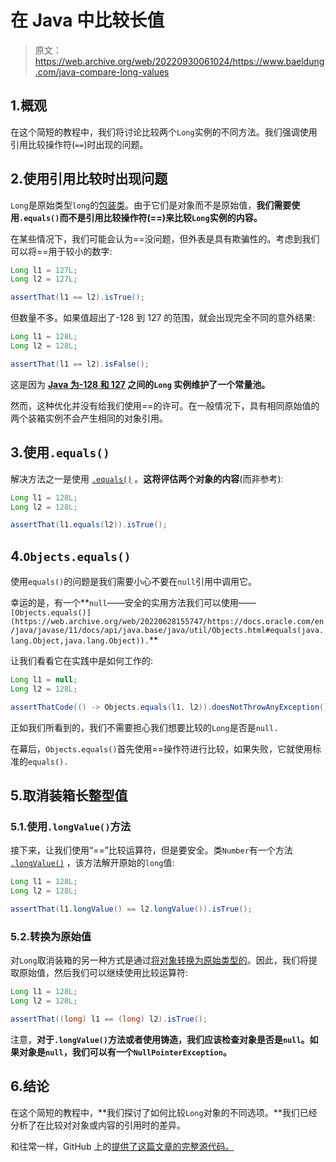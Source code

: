 # 在 Java 中比较长值

> 原文：<https://web.archive.org/web/20220930061024/https://www.baeldung.com/java-compare-long-values>

## 1.概观

在这个简短的教程中，我们将讨论比较两个`Long`实例的不同方法。我们强调使用引用比较操作符(`==`)时出现的问题。

## 2.使用引用比较时出现问题

`Long`是原始类型`long`的[包装类](/web/20220628155747/https://www.baeldung.com/java-wrapper-classes)。由于它们是对象而不是原始值，**我们需要使用`.equals()`而不是引用比较操作符(==)来比较`Long`实例的内容。**

在某些情况下，我们可能会认为==没问题，但外表是具有欺骗性的。考虑到我们可以将==用于较小的数字:

```java
Long l1 = 127L;
Long l2 = 127L;

assertThat(l1 == l2).isTrue();
```

但数量不多。如果值超出了-128 到 127 的范围，就会出现完全不同的意外结果:

```java
Long l1 = 128L;
Long l2 = 128L;

assertThat(l1 == l2).isFalse();
```

这是因为 **[Java 为-128 和 127](https://web.archive.org/web/20220628155747/https://docs.oracle.com/javase/specs/jls/se7/html/jls-5.html#jls-5.1.7) 之间的`Long` 实例维护了一个常量池。**

然而，这种优化并没有给我们使用==的许可。在一般情况下，具有相同原始值的两个装箱实例不会产生相同的对象引用。

## 3.使用`.equals()`

解决方法之一是使用 [`.equals()`](https://web.archive.org/web/20220628155747/https://docs.oracle.com/en/java/javase/11/docs/api/java.base/java/lang/Long.html#equals(java.lang.Object)) 。**这将评估两个对象的内容**(而非参考):

```java
Long l1 = 128L;
Long l2 = 128L;

assertThat(l1.equals(l2)).isTrue();
```

## 4.`Objects.equals()`

使用`equals()`的问题是我们需要小心不要在`null`引用中调用它。

幸运的是，有一个**`null`——安全的实用方法我们可以使用——`[Objects.equals()](https://web.archive.org/web/20220628155747/https://docs.oracle.com/en/java/javase/11/docs/api/java.base/java/util/Objects.html#equals(java.lang.Object,java.lang.Object)).`**

让我们看看它在实践中是如何工作的:

```java
Long l1 = null;
Long l2 = 128L;

assertThatCode(() -> Objects.equals(l1, l2)).doesNotThrowAnyException();
```

正如我们所看到的，我们不需要担心我们想要比较的`Long`是否是`null.`

在幕后，`Objects.equals()`首先使用==操作符进行比较，如果失败，它就使用标准的`equals().`

## 5.取消装箱长整型值

### 5.1.使用`.longValue()`方法

接下来，让我们使用“==”比较运算符，但是要安全。类`Number`有一个方法 [`.longValue()`](https://web.archive.org/web/20220628155747/https://docs.oracle.com/en/java/javase/11/docs/api/java.base/java/lang/Number.html#longValue()) ，该方法解开原始的`long`值:

```java
Long l1 = 128L;
Long l2 = 128L;

assertThat(l1.longValue() == l2.longValue()).isTrue();
```

### 5.2.转换为原始值

对`Long`取消装箱的另一种方式是通过[将对象转换为原始类型的](/web/20220628155747/https://www.baeldung.com/java-type-casting)。因此，我们将提取原始值，然后我们可以继续使用比较运算符:

```java
Long l1 = 128L;
Long l2 = 128L;

assertThat((long) l1 == (long) l2).isTrue();
```

注意，**对于`.longValue()`方法或者使用铸造，我们应该检查对象是否是`null`。如果对象是`null`，我们可以有一个`NullPointerException`。**

## 6.结论

在这个简短的教程中，**我们探讨了如何比较`Long`对象的不同选项。**我们已经分析了在比较对对象或内容的引用时的差异。

和往常一样，GitHub 上的[提供了这篇文章的完整源代码。](https://web.archive.org/web/20220628155747/https://github.com/eugenp/tutorials/tree/master/core-java-modules/core-java-lang-2)